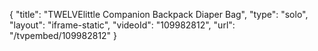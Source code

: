{
    "title": "TWELVElittle Companion Backpack Diaper Bag",
    "type": "solo",
    "layout": "iframe-static",
    "videoId": "109982812",
    "url": "\/tvpembed\/109982812"
}
